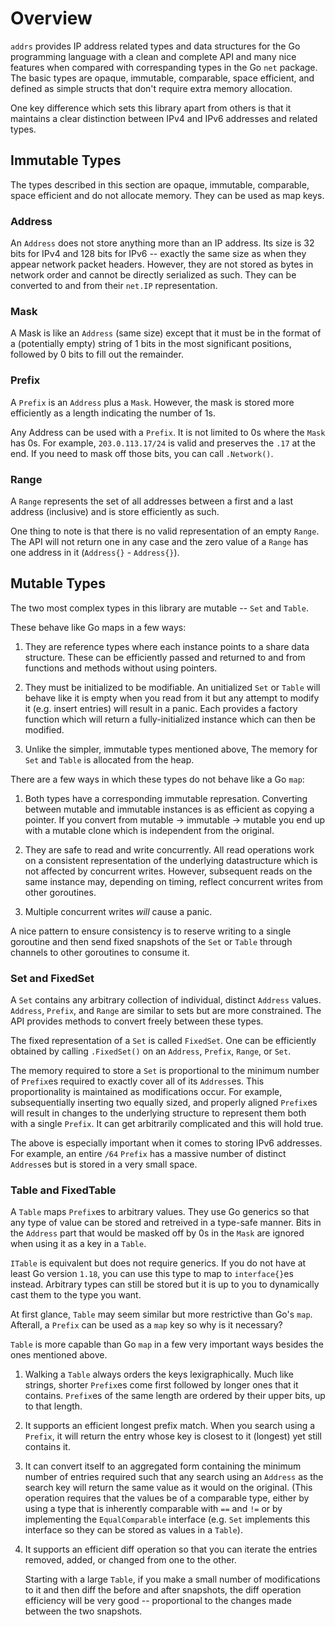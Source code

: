 # Overview

`addrs` provides IP address related types and data structures for the Go
programming language with a clean and complete API and many nice features when
compared with correspanding types in the Go `net` package. The basic types are
opaque, immutable, comparable, space efficient, and defined as simple structs
that don't require extra memory allocation.

One key difference which sets this library apart from others is that it
maintains a clear distinction between IPv4 and IPv6 addresses and related types.

## Immutable Types

The types described in this section are opaque, immutable, comparable, space
efficient and do not allocate memory. They can be used as map keys.

### Address

An `Address` does not store anything more than an IP address. Its size is 32
bits for IPv4 and 128 bits for IPv6 -- exactly the same size as when they appear
network packet headers. However, they are not stored as bytes in network order
and cannot be directly serialized as such. They can be converted to and from
their `net.IP` representation.

### Mask

A Mask is like an `Address` (same size) except that it must be in the format of
a (potentially empty) string of 1 bits in the most significant positions,
followed by 0 bits to fill out the remainder.

### Prefix

A `Prefix` is an `Address` plus a `Mask`. However, the mask is stored more
efficiently as a length indicating the number of 1s.

Any Address can be used with a `Prefix`. It is not limited to 0s where the
`Mask` has 0s. For example, `203.0.113.17/24` is valid and preserves the `.17`
at the end. If you need to mask off those bits, you can call `.Network()`.

### Range

A `Range` represents the set of all addresses between a first and a last address
(inclusive) and is store efficiently as such.

One thing to note is that there is no valid representation of an empty `Range`.
The API will not return one in any case and the zero value of a `Range` has one
address in it (`Address{}` - `Address{}`).

## Mutable Types

The two most complex types in this library are mutable -- `Set` and `Table`.

These behave like Go maps in a few ways:

1. They are reference types where each instance points to a share data
   structure. These can be efficiently passed and returned to and from functions
   and methods without using pointers.

2. They must be initialized to be modifiable. An unitialized `Set` or `Table`
   will behave like it is empty when you read from it but any attempt to modify
   it (e.g. insert entries) will result in a panic. Each provides a factory
   function which will return a fully-initialized instance which can then be
   modified.

3. Unlike the simpler, immutable types mentioned above, The memory for `Set` and
   `Table` is allocated from the heap.

There are a few ways in which these types do not behave like a Go `map`:

1. Both types have a corresponding immutable represation. Converting between
   mutable and immutable instances is as efficient as copying a pointer. If you
   convert from mutable -> immutable -> mutable you end up with a mutable clone
   which is independent from the original.

2. They are safe to read and write concurrently. All read operations work on a
   consistent representation of the underlying datastructure which is not
   affected by concurrent writes. However, subsequent reads on the same instance
   may, depending on timing, reflect concurrent writes from other goroutines.

3. Multiple concurrent writes *will* cause a panic.

A nice pattern to ensure consistency is to reserve writing to a single goroutine
and then send fixed snapshots of the `Set` or `Table` through channels to other
goroutines to consume it.

### Set and FixedSet

A `Set` contains any arbitrary collection of individual, distinct `Address`
values. `Address`, `Prefix`, and `Range` are similar to sets but are more
constrained. The API provides methods to convert freely between these types.

The fixed representation of a `Set` is called `FixedSet`. One can be efficiently
obtained by calling `.FixedSet()` on an `Address`, `Prefix`, `Range`, or `Set`.

The memory required to store a `Set` is proportional to the minimum number of
`Prefix`es required to exactly cover all of its `Address`es. This
proportionality is maintained as modifications occur. For example,
subsequentially inserting two equally sized, and properly aligned `Prefix`es
will result in changes to the underlying structure to represent them both with a
single `Prefix`. It can get arbitrarily complicated and this will hold true.

The above is especially important when it comes to storing IPv6 addresses. For
example, an entire `/64` `Prefix` has a massive number of distinct `Address`es
but is stored in a very small space.

### Table and FixedTable

A `Table` maps `Prefix`es to arbitrary values. They use Go generics so that any
type of value can be stored and retreived in a type-safe manner. Bits in the
`Address` part that would be masked off by 0s in the `Mask` are ignored when
using it as a key in a `Table`.

`ITable` is equivalent but does not require generics. If you do not have at
least Go version `1.18`, you can use this type to map to `interface{}`es
instead. Arbitrary types can still be stored but it is up to you to dynamically
cast them to the type you want.

At first glance, `Table` may seem similar but more restrictive than Go's `map`.
Afterall, a `Prefix` can be used as a `map` key so why is it necessary?

`Table` is more capable than Go `map` in a few very important ways besides the
ones mentioned above.

1. Walking a `Table` always orders the keys lexigraphically. Much like strings,
   shorter `Prefix`es come first followed by longer ones that it contains.
   `Prefix`es of the same length are ordered by their upper bits, up to that
   length.

2. It supports an efficient longest prefix match. When you search using a
   `Prefix`, it will return the entry whose key is closest to it (longest) yet
   still contains it.

3. It can convert itself to an aggregated form containing the minimum number of
   entries required such that any search using an `Address` as the search key
   will return the same value as it would on the original. (This operation
   requires that the values be of a comparable type, either by using a type that
   is inherently comparable with `==` and `!=` or by implementing the
   `EqualComparable` interface (e.g. `Set` implements this interface so they can
   be stored as values in a `Table`).

4. It supports an efficient diff operation so that you can iterate the entries
   removed, added, or changed from one to the other.

   Starting with a large `Table`, if you make a small number of modifications to
   it and then diff the before and after snapshots, the diff operation
   efficiency will be very good -- proportional to the changes made between the
   two snapshots.
